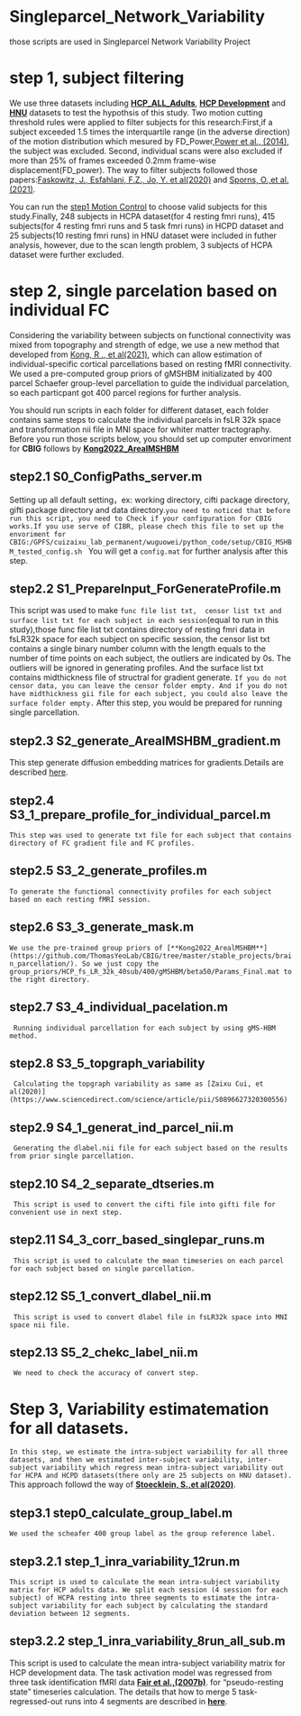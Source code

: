 # Singleparcel_Network_Variability
those scripts are used in Singleparcel Network Variability Project  
# step 1, subject filtering  

We use three datasets including [**HCP_ALL_Adults**](https://www.humanconnectome.org/), [**HCP Development**](https://www.humanconnectome.org/study/hcp-lifespan-development) and [**HNU**](http://fcon_1000.projects.nitrc.org/indi/CoRR/html/hnu_1.html) datasets to test the hypothsis of this study. Two motion cutting threshold rules were applied to filter subjects for this research:First,if a subject exceeded 1.5 times the interquartile range (in the adverse direction) of the motion distribution which mesured by FD_Power,[Power et al., (2014)](https://www.ncbi.nlm.nih.gov/pmc/articles/PMC3849338/), the subject was excluded. Second, individual scans were also excluded if more than 25% of frames exceeded 0.2mm frame-wise displacement(FD_power). The way to filter subjects followed those papers:[Faskowitz, J., Esfahlani, F.Z., Jo, Y. et al(2020)](https://www.nature.com/articles/s41593-020-00719-y#Abs1) and [Sporns, O.,et al. (2021)](https://direct.mit.edu/netn/article/5/2/405/97538).  
  
  
You can run the [step1 Motion Control](https://github.com/zaixulab-CIBR/Singleparcel_Network_Variability/tree/main/step_1_Motion_Control) to choose valid subjects for this study.Finally, 248 subjects in HCPA dataset(for 4 resting fmri runs), 415 subjects(for 4 resting fmri runs and 5 task fmri runs) in HCPD dataset and 25 subjects(10 resting fmri runs) in HNU dataset were included in futher analysis, however, due to the scan length problem, 3 subjects of HCPA dataset were further excluded.  
  
  # step 2, single parcelation based on individual FC  
   
 Considering the variability between subjects on functional connectivity was mixed from topography and strength of edge, we use a new method that developed from [Kong, R ., et al(2021)](https://doi.org/10.1093/CERCOR/BHAB101), which can allow estimation of individual-specific cortical parcellations based on resting fMRI connectivity. We used a pre-computed group priors of gMSHBM initializated by 400 parcel Schaefer group-level parcellation to guide the individual parcelation, so each particpant got 400 parcel regions for further analysis.  
   
   
 You should run scripts in each folder for different dataset, each folder contains same steps to calculate the individual parcels in fsLR 32k space and transformation nii file in MNI space for whiter matter tractography.  Before you run those scripts below, you should set up computer envoriment for **CBIG** follows by [**Kong2022_ArealMSHBM**](https://github.com/ThomasYeoLab/CBIG/tree/master/stable_projects/brain_parcellation/)
   
   ## step2.1 S0_ConfigPaths_server.m  
   Setting up all default setting，ex: working directory, cifti package directory, gifti package directory and data directory.```you need to noticed that before run this script, you need to Check if your configuration for CBIG works.If you use serve of CIBR, please chech this file to set up the envoriment for CBIG:/GPFS/cuizaixu_lab_permanent/wuguowei/python_code/setup/CBIG_MSHBM_tested_config.sh ``` You will get a ```config.mat``` for further analysis after this step.
   ## step2.2 S1_PrepareInput_ForGenerateProfile.m  
   This script was used to make ```func file list txt,  censor list txt and surface list txt for each subject in each session```(equal to run in this study),those func file list txt contains directory of resting fmri data in fsLR32k space for each subject on specific session, the censor list txt contains a single binary number column with the length equals to the number of time points on each subject, the outliers are indicated by 0s. The outliers will be ignored in generating profiles. And the surface list txt contains midthickness file of structral for gradient generate. ```If you do not censor data, you can leave the censor folder empty. And if you do not have midthickness gii file for each subject, you could also leave the surface folder empty.``` After this step, you would be prepared for running single parcellation.  
   ## step2.3 S2_generate_ArealMSHBM_gradient.m  
  This step generate diffusion embedding matrices for gradients.Details are described [here](https://github.com/ThomasYeoLab/CBIG/tree/master/stable_projects/brain_parcellation/Kong2022_ArealMSHBM#step-0-generate-diffusion-embedding-matrices-for-gradients-optional-for-gmshbm-only).  
  ## step2.4 S3_1_prepare_profile_for_individual_parcel.m  
  ```This step was used to generate txt file for each subject that contains directory of FC gradient file and FC profiles.```  
  ## step2.5 S3_2_generate_profiles.m  
  ```To generate the functional connectivity profiles for each subject based on each resting fMRI session.``` 
  ## step2.6 S3_3_generate_mask.m
  ```We use the pre-trained group priors of [**Kong2022_ArealMSHBM**](https://github.com/ThomasYeoLab/CBIG/tree/master/stable_projects/brain_parcellation/). So we just copy the group_priors/HCP_fs_LR_32k_40sub/400/gMSHBM/beta50/Params_Final.mat to the right directory.```  
  ## step2.7 S3_4_individual_pacelation.m  
  ``` Running individual parcellation for each subject by using gMS-HBM method.```
  ## step2.8 S3_5_topgraph_variability  
  ``` Calculating the topgraph variability as same as [Zaixu Cui, et al(2020)](https://www.sciencedirect.com/science/article/pii/S0896627320300556)```
  ## step2.9 S4_1_generat_ind_parcel_nii.m
  ``` Generating the dlabel.nii file for each subject based on the results from prior single parcellation.```  
  ## step2.10 S4_2_separate_dtseries.m
  ``` This script is used to convert the cifti file into gifti file for convenient use in next step.```
  ## step2.11 S4_3_corr_based_singlepar_runs.m
  ``` This script is used to calculate the mean timeseries on each parcel for each subject based on single parcellation.```  
  ## step2.12 S5_1_convert_dlabel_nii.m  
  ``` This script is used to convert dlabel file in fsLR32k space into MNI space nii file.``` 
  ## step2.13 S5_2_chekc_label_nii.m 
  ``` We need to check the accuracy of convert step.```   
# Step 3, Variability estimatemation for all datasets.
```In this step, we estimate the intra-subject variability for all three datasets, and then we estimated inter-subject variability, inter-subject variability which regress mean intra-subject variability out for HCPA and HCPD datasets(there only are 25 subjects on HNU dataset).``` This approach followd the way of [**Stoecklein, S.,et al(2020)**](https://www.pnas.org/doi/pdf/10.1073/pnas.1907892117).  
  ## step3.1 step0_calculate_group_label.m  
  ```We used the scheafer 400 group label as the group reference label.```  
  ## step3.2.1 step_1_inra_variability_12run.m
  ```This script is used to calculate the mean intra-subject variability matrix for HCP adults data. We split each session (4 session for each subject) of HCPA resting into three segments to estimate the intra-subject variability for each subject by calculating the standard deviation between 12 segments.```
  ## step3.2.2 step_1_inra_variability_8run_all_sub.m
This script is used to calculate the mean intra-subject variability matrix for HCP development data. The task activation model was regressed from three task identification fMRI data [**Fair et al.,(2007b)**](https://www.sciencedirect.com/science/article/pii/S1053811906011773). for “pseudo-resting state” timeseries calculation. The details that how to merge 5 task-regressed-out runs into 4 segments are described in [**here**](https://github.com/zaixulab-CIBR/Singleparcel_Network_Variability/blob/main/step_2_Single_parcelation/S2_kong_2022_HCPD/S4_3_corr_based_singlepar_runs.m).

